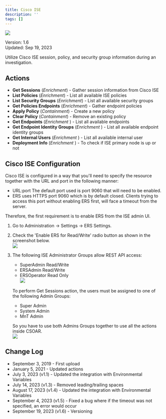 ```yaml
---
title: Cisco ISE
description: ''
tags: []
---
```


![](/img/platform-services/automation-service/app-central/logos/cisco-ise.png)

Version: 1.6  
Updated: Sep 19, 2023

Utilize Cisco ISE session, policy, and security group information during an investigation.

## Actions

* **Get Sessions** (*Enrichment*) - Gather session information from Cisco ISE
* **List Policies** (*Enrichment*) - List all available ISE policies
* **List Security Groups** (*Enrichment*) - List all available security groups
* **Get Policies Endpoints** (*Enrichment*) - Gather endpoint policies
* **Apply Policy** (*Containment*) - Create a new policy
* **Clear Policy** (*Containment*) - Remove an existing policy
* **Get Endpoints** (*Enrichment* ) - List all available endpoints
* **Get Endpoint Identity Groups** (*Enrichment* ) - List all available endpoint identity groups
* **Get Internal Users** (*Enrichment* ) - List all available internal user
* **Deployment Info** (*Enrichment* ) - To check if ISE primary node is up or not

## Cisco ISE Configuration

Cisco ISE is configured in a way that you'll need to specify the resource together with the URL and port in the following manner: 
   * URL:port The default port used is port 9060 that will need to be enabled.
   * ERS uses HTTPS port 9060 which is by default closed. Clients trying to access this port without enabling ERS first, will face a timeout from the server. 

Therefore, the first requirement is to enable ERS from the ISE admin UI. 

1. Go to Administration -> Settings -> ERS Settings. 

1. Check the 'Enable ERS for Read/Write' radio button as shown in the screenshot below. <br/>![](/img/platform-services/automation-service/app-central/integrations/cisco-ise/cisco-ise-1.png) 

1. The following ISE Administrator Groups allow REST API access: 
   * SuperAdmin Read/Write
   * ERSAdmin Read/Write
   * ERSOperator Read Only <br/>![](/img/platform-services/automation-service/app-central/integrations/cisco-ise/cisco-ise-2.png)

   To perform Get Sessions action, the users must be assigned to one of the following Admin Groups:   
      * Super Admin
      * System Admin
      * MnT Admin

   So you have to use both Admins Groups together to use all the actions inside CSOAR. <br/>![](/img/platform-services/automation-service/app-central/integrations/cisco-ise/cisco-ise-3.png)

## Change Log

* September 3, 2019 - First upload
* January 5, 2021 - Updated actions
* July 3, 2023 (v1.1) - Updated the integration with Environmental Variables
* July 14, 2023 (v1.3) - Removed leading/trailing spaces
* August 17, 2023 (v1.4) - Updated the integration with Environmental Variables
* September 4, 2023 (v1.5) - Fixed a bug where if the timeout was not specified, an error would occur
* September 19, 2023 (v1.6) - Versioning
